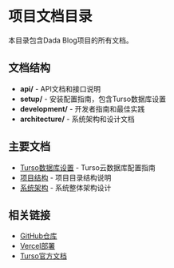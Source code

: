 # 项目文档目录

本目录包含Dada Blog项目的所有文档。

## 文档结构

- **api/** - API文档和接口说明
- **setup/** - 安装配置指南，包含Turso数据库设置
- **development/** - 开发者指南和最佳实践
- **architecture/** - 系统架构和设计文档

## 主要文档

- [Turso数据库设置](./setup/turso-setup.md) - Turso云数据库配置指南
- [项目结构](./development/project-structure.md) - 项目目录结构说明
- [系统架构](./architecture/system-architecture.md) - 系统整体架构设计

## 相关链接

- [GitHub仓库](https://github.com/dadadada-up/dada_blog)
- [Vercel部署](https://dada-blog.vercel.app)
- [Turso官方文档](https://docs.turso.tech) 